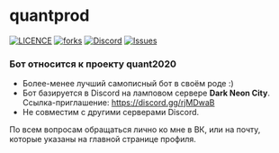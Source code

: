 # quantprod  
[![LICENCE](https://img.shields.io/github/license/GRTUBORG/quantprod)](https://github.com/GRTUBORG/quantprod/blob/master/LICENSE)
[![forks](https://img.shields.io/github/forks/GRTUBORG/quantprod)](https://github.com/GRTUBORG/quantprod/network/members)
[![Discord](https://img.shields.io/discord/526097247285280768)](https://discord.gg/rjMDwaB)
[![Issues](https://img.shields.io/bitbucket/issues/GRTUBORG/quantprod)](https://github.com/GRTUBORG/quantprod/issues)  

### Бот относится к проекту quant2020  
  
* Более-менее лучший самописный бот в своём роде :)
* Бот базируется в Discord на ламповом сервере **Dark Neon City**. Ссылка-приглашение: <https://discord.gg/rjMDwaB>  
* Не совместим с другими серверами Discord. 
  
По всем вопросам обращаться лично ко мне в ВК, или на почту, которые указаны на главной странице профиля.
